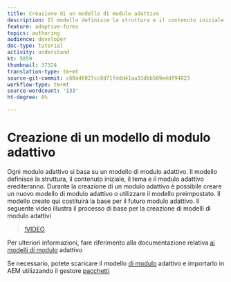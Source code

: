 ```yaml
---
title: Creazione di un modello di modulo adattivo
description: Il modello definisce la struttura e il contenuto iniziale del modulo adattivo.
feature: adaptive-forms
topics: authoring
audience: developer
doc-type: tutorial
activity: understand
kt: 5859
thumbnail: 37324
translation-type: tm+mt
source-git-commit: c60a46027cc8d71fddd41aa31dbb569e4df94823
workflow-type: tm+mt
source-wordcount: '133'
ht-degree: 0%

---
```



# Creazione di un modello di modulo adattivo

Ogni modulo adattivo si basa su un modello di modulo adattivo. Il modello definisce la struttura, il contenuto iniziale, il tema e il modulo adattivo erediteranno. Durante la creazione di un modulo adattivo è possibile creare un nuovo modello di modulo adattivo o utilizzare il modello preimpostato.
Il modello creato qui costituirà la base per il futuro modulo adattivo.
Il seguente video illustra il processo di base per la creazione di modelli di modulo adattivi

>[!VIDEO](https://video.tv.adobe.com/v/37324/quality=9)

Per ulteriori informazioni, fare riferimento alla documentazione relativa [ai modelli di modulo](https://docs.adobe.com/content/help/en/experience-manager-65/forms/adaptive-forms-advanced-authoring/template-editor.html) adattivo

Se necessario, potete scaricare il modello [di modulo](assets/peak-application-template.zip) adattivo e importarlo in AEM utilizzando il gestore [pacchetti](http://localhost:4502/crx/packmgr/index.jsp)




